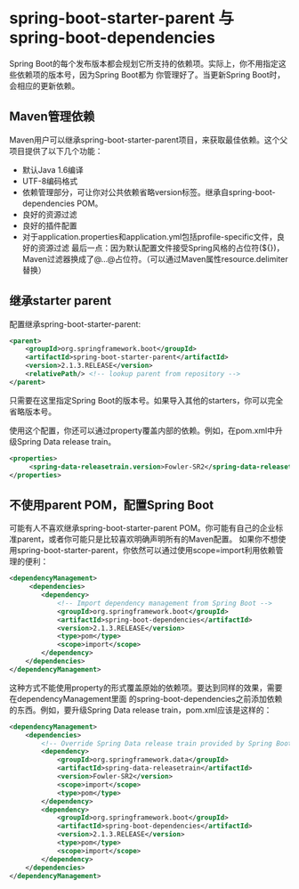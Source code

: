 # spring-boot-starter-parent 与 spring-boot-dependencies

Spring Boot的每个发布版本都会规划它所支持的依赖项。实际上，你不用指定这些依赖项的版本号，因为Spring Boot都为
你管理好了。当更新Spring Boot时，会相应的更新依赖。

## Maven管理依赖
Maven用户可以继承spring-boot-starter-parent项目，来获取最佳依赖。这个父项目提供了以下几个功能：   
   - 默认Java 1.6编译
   - UTF-8编码格式
   - 依赖管理部分，可让你对公共依赖省略version标签。继承自spring-boot-dependencies POM。
   - 良好的资源过滤
   - 良好的插件配置
   - 对于application.properties和application.yml包括profile-specific文件，良好的资源过滤
最后一点：因为默认配置文件接受Spring风格的占位符(${})，Maven过滤器换成了@...@占位符。（可以通过Maven属性resource.delimiter替换）

## 继承starter parent
配置继承spring-boot-starter-parent:
```xml
<parent>
    <groupId>org.springframework.boot</groupId>
    <artifactId>spring-boot-starter-parent</artifactId>
    <version>2.1.3.RELEASE</version>
    <relativePath/> <!-- lookup parent from repository -->
</parent>
```
只需要在这里指定Spring Boot的版本号。如果导入其他的starters，你可以完全省略版本号。

使用这个配置，你还可以通过property覆盖内部的依赖。例如，在pom.xml中升级Spring Data release train。
```xml
<properties>
     <spring-data-releasetrain.version>Fowler-SR2</spring-data-releasetrain.version>
</properties>
```
## 不使用parent POM，配置Spring Boot
可能有人不喜欢继承spring-boot-starter-parent POM。你可能有自己的企业标准parent，或者你可能只是比较喜欢明确声明所有的Maven配置。
如果你不想使用spring-boot-starter-parent，你依然可以通过使用scope=import利用依赖管理的便利：
```xml
<dependencyManagement>
     <dependencies>
        <dependency>
            <!-- Import dependency management from Spring Boot -->
            <groupId>org.springframework.boot</groupId>
            <artifactId>spring-boot-dependencies</artifactId>
            <version>2.1.3.RELEASE</version>
            <type>pom</type>
            <scope>import</scope>
        </dependency>
    </dependencies>
</dependencyManagement>
```
这种方式不能使用property的形式覆盖原始的依赖项。要达到同样的效果，需要在dependencyManagement里面
的spring-boot-dependencies之前添加依赖的东西。例如，要升级Spring Data release train，pom.xml应该是这样的：
```xml
<dependencyManagement>
    <dependencies>
        <!-- Override Spring Data release train provided by Spring Boot -->
        <dependency>
            <groupId>org.springframework.data</groupId>
            <artifactId>spring-data-releasetrain</artifactId>
            <version>Fowler-SR2</version>
            <scope>import</scope>
            <type>pom</type>
        </dependency>
        <dependency>
            <groupId>org.springframework.boot</groupId>
            <artifactId>spring-boot-dependencies</artifactId>
            <version>2.1.3.RELEASE</version>
            <type>pom</type>
            <scope>import</scope>
        </dependency>
    </dependencies>
</dependencyManagement>
```

